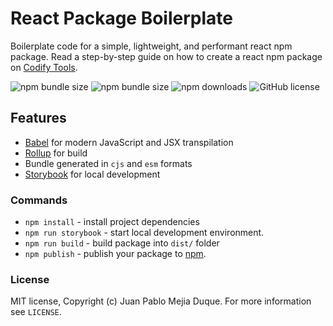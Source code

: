 # React Package Boilerplate
Boilerplate code for a simple, lightweight, and performant react npm package. Read a step-by-step guide on how to create a react npm package on [Codify Tools](https://www.codifytools.com/blog/react-npm-package).

![npm bundle size](https://img.shields.io/bundlephobia/min/@codifytools/react-npm-package-boilerplate?style=flat-square)
![npm bundle size](https://img.shields.io/bundlephobia/minzip/@codifytools/react-npm-package-boilerplate?style=flat-square)
![npm downloads](https://img.shields.io/npm/dt/@codifytools/react-npm-package-boilerplate?style=flat-square)
![GitHub license](https://img.shields.io/badge/license-MIT-blue.svg?style=flat-square)

## Features
- [Babel](https://babeljs.io/) for modern JavaScript and JSX transpilation
- [Rollup](https://rollupjs.org/) for build
- Bundle generated in `cjs` and `esm` formats
- [Storybook](https://storybook.js.org/) for local development

### Commands
- `npm install` - install project dependencies
- `npm run storybook` - start local development environment.
- `npm run build` - build package into `dist/` folder
- `npm publish` - publish your package to [npm](npmjs.com).

### License
MIT license, Copyright (c) Juan Pablo Mejia Duque. For more information see `LICENSE`.
